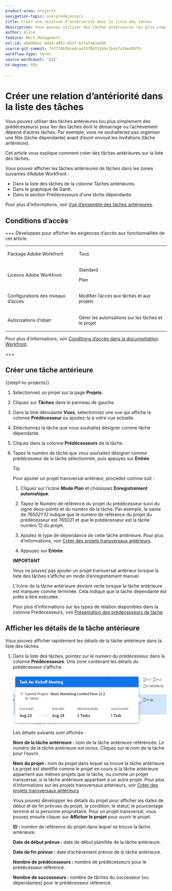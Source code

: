 ```yaml
---
product-area: projects
navigation-topic: use-predecessors
title: Créer une relation d’antériorité dans la liste des tâches
description: Vous pouvez utiliser des tâches antérieures (ou plus simplement des prédécesseurs) pour lier des tâches dont le démarrage ou l’achèvement dépend d’autres tâches. Par exemple, vous ne souhaiteriez pas organiser une fête (tâche dépendante) avant d’avoir envoyé les invitations (tâche antérieure).
author: Alina
feature: Work Management
exl-id: a84d88ac-8dd4-4952-b83f-02fafa61e68b
source-git-commit: 7427706f6ce6cad3370b91269c1b4e7a10ed09f9
workflow-type: tm+mt
source-wordcount: '622'
ht-degree: 68%

---
```


# Créer une relation d’antériorité dans la liste des tâches

<!-- Audited: 5/2025 -->

Vous pouvez utiliser des tâches antérieures (ou plus simplement des prédécesseurs) pour lier des tâches dont le démarrage ou l’achèvement dépend d’autres tâches. Par exemple, vous ne souhaiteriez pas organiser une fête (tâche dépendante) avant d’avoir envoyé les invitations (tâche antérieure).

Cet article vous explique comment créer des tâches antérieures sur la liste des tâches.

Vous pouvez afficher les tâches antérieures de tâches dans les zones suivantes d’Adobe Workfront :

* Dans la liste des tâches de la colonne Tâches antérieures.
* Dans le graphique de Gantt.
* Dans la section Prédécesseurs d&#39;une tâche dépendante.

Pour plus d’informations, voir [Vue d’ensemble des tâches antérieures](../../../manage-work/tasks/use-prdcssrs/predecessors-overview.md).

## Conditions d’accès

+++ Développez pour afficher les exigences d’accès aux fonctionnalités de cet article.

<table style="table-layout:auto"> 
 <col> 
 <col> 
 <tbody> 
  <tr> 
   <td role="rowheader">Package Adobe Workfront</td> 
   <td> <p>Tous</p> </td> 
  </tr> 
  <tr> 
   <td role="rowheader">Licence Adobe Workfront</td> 
   <td><p>Standard</p> 
   <p>Plan</p> </td> 
  </tr> 
  <tr> 
   <td role="rowheader">Configurations des niveaux d’accès</td> 
   <td> <p>Modifier l’accès aux tâches et aux projets</p> </td> 
  </tr> 
  <tr> 
   <td role="rowheader">Autorisations d’objet</td> 
   <td> <p>Gérer les autorisations sur les tâches et le projet</p></td> 
  </tr> 
 </tbody> 
</table>

Pour plus d’informations, voir [Conditions d’accès dans la documentation Workfront](/help/quicksilver/administration-and-setup/add-users/access-levels-and-object-permissions/access-level-requirements-in-documentation.md).

+++

<!--Old:

<table style="table-layout:auto"> 
 <col> 
 <col> 
 <tbody> 
  <tr> 
   <td role="rowheader">Adobe Workfront plan</td> 
   <td> <p>Any</p> </td> 
  </tr> 
  <tr> 
   <td role="rowheader">Adobe Workfront license</td> 
   <td> <p>Standard </p><p>Plan </p> </td> 
  </tr> 
  <tr> 
   <td role="rowheader">Access level configurations</td> 
   <td> <p>Edit access to Tasks and Projects</p> <p>Note: If you still don't have access, ask your Workfront administrator if they set additional restrictions in your access level. </p> </td> 
  </tr> 
  <tr> 
   <td role="rowheader">Object permissions</td> 
   <td> <p>Manage permissions to the tasks and the project</p> </td> 
  </tr> 
 </tbody> 
</table>-->

## Créer une tâche antérieure

{{step1-to-projects}}

1. Sélectionnez un projet sur la page **Projets**.
1. Cliquez sur **Tâches** dans le panneau de gauche.
1. Dans la liste déroulante **Vues**, sélectionnez une vue qui affiche la colonne **Prédécesseur** ou ajoutez-la à votre vue actuelle.

1. Sélectionnez la tâche que vous souhaitez désigner comme tâche dépendante.
1. Cliquez dans la colonne **Prédécesseurs** de la tâche.
1. Tapez le numéro de tâche que vous souhaitez désigner comme prédécesseur de la tâche sélectionnée, puis appuyez sur **Entrée**.

   >[!TIP]
   >
   >Pour ajouter un projet transversal antérieur, procédez comme suit :
   >
   >1. Cliquez sur l’icône **Mode Plan** et choisissez **Enregistrement automatique**.
   >
   >1. Tapez le Numéro de référence du projet du prédécesseur suivi du signe deux-points et du numéro de la tâche. Par exemple, la saisie de *765021:12* indique que le numéro de référence du projet du prédécesseur est 765021 et que le prédécesseur est la tâche numéro 12 du projet.
   >
   >1. Ajoutez le type de dépendance de cette tâche antérieure. Pour plus d’informations, voir [Créer des projets transversaux antérieurs](/help/quicksilver/manage-work/tasks/use-prdcssrs/cross-project-predecessors.md).
   >
   >1. Appuyez sur **Entrée**.
   >
   >**IMPORTANT**
   >
   >Vous ne pouvez pas ajouter un projet transversal antérieur lorsque la liste des tâches s’affiche en mode d’enregistrement manuel.

   L’icône de la tâche antérieure devient verte lorsque la tâche antérieure est marquée comme terminée. Cela indique que la tâche dépendante est prête à être exécutée.

   Pour plus d’informations sur les types de relation disponibles dans la colonne Prédécesseurs, voir [Présentation des prédécesseurs de tâche](../../../manage-work/tasks/use-prdcssrs/predecessors-overview.md).

## Afficher les détails de la tâche antérieure

Vous pouvez afficher rapidement les détails de la tâche antérieure dans la liste des tâches.

1. Dans la liste des tâches, pointez sur le numéro du prédécesseur dans la colonne **Prédécesseurs**. Une zone contenant les détails du prédécesseur s’affiche.

   ![Détails de la tâche antérieure](assets/predecessor-details-in-task-list.png)

   Les détails suivants sont affichés :

   **Nom de la tâche antérieure :** nom de la tâche antérieure référencée. Le numéro de la tâche antérieure est inclus. Cliquez sur le nom de la tâche pour l’ouvrir.

   **Nom du projet :** nom du projet dans lequel se trouve la tâche antérieure. Le projet est identifié comme le projet en cours si la tâche antérieure appartient aux mêmes projets que la tâche, ou comme un projet transversal, si la tâche antérieure appartient à un autre projet. Pour plus d’informations sur les projets transversaux antérieurs, voir [Créer des projets transversaux antérieurs](../../tasks/use-prdcssrs/cross-project-predecessors.md).

   Vous pouvez développer les détails du projet pour afficher les dates de début et de fin prévues du projet, la condition, le statut, le pourcentage terminé et la personne propriétaire. Pour un projet transversal, vous pouvez ensuite cliquer sur **Afficher le projet** pour ouvrir le projet.

   **ID :** numéro de référence du projet dans lequel se trouve la tâche antérieure.

   **Date de début prévue :** date de début planifiée de la tâche antérieure.

   **Date de fin prévue :** date d’achèvement prévue de la tâche antérieure.

   **Nombre de prédécesseurs :** nombre de prédécesseurs pour le prédécesseur référencé.

   **Nombre de successeurs :** nombre de tâches du successeur (ou dépendantes) pour le prédécesseur référencé.
